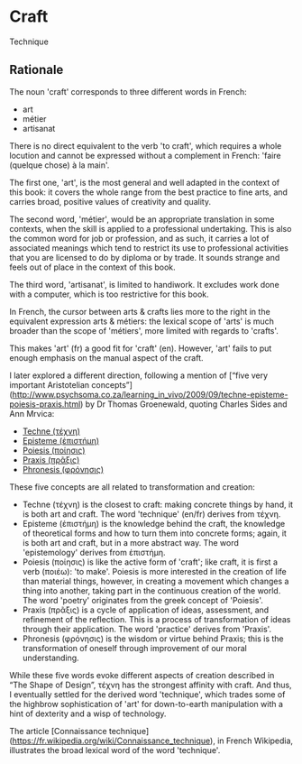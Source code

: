 # Craft #

Technique

## Rationale ##

The noun 'craft' corresponds to three different words in French:

  * art
  * métier
  * artisanat

There is no direct equivalent to the verb 'to craft', which requires
a whole locution and cannot be expressed without a complement in French:
'faire (quelque chose) à la main'.

The first one, 'art', is the most general and well adapted in the
context of this book: it covers the whole range from the best practice
to fine arts, and carries broad, positive values of creativity and quality.

The second word, 'métier', would be an appropriate translation in some
contexts, when the skill is applied to a professional undertaking. This
is also the common word for job or profession, and as such, it carries a lot
of associated meanings which tend to restrict its use to professional
activities that you are licensed to do by diploma or by trade. It sounds
strange and feels out of place in the context of this book.

The third word, 'artisanat', is limited to handiwork. It excludes work done
with a computer, which is too restrictive for this book.

In French, the cursor between arts & crafts lies more to the right in the
equivalent expression arts & métiers: the lexical scope of 'arts' is much
broader than the scope of 'métiers', more limited with regards to 'crafts'.

This makes 'art' (fr) a good fit for 'craft' (en). However, 'art' fails to
put enough emphasis on the manual aspect of the craft.

I later explored a different direction, following a mention of
[“five very important Aristotelian concepts”]
(http://www.psychsoma.co.za/learning_in_vivo/2009/09/techne-episteme-poiesis-praxis.html)
by Dr Thomas Groenewald, quoting Charles Sides and Ann Mrvica:

  * [Techne (τέχνη)](https://en.wikipedia.org/wiki/Techne)
  * [Episteme (ἐπιστήμη)](https://en.wikipedia.org/wiki/Episteme)
  * [Poiesis (ποίησις)](https://en.wikipedia.org/wiki/Poiesis)
  * [Praxis (πρᾶξις)](https://en.wikipedia.org/wiki/Praxis_(process))
  * [Phronesis (φρόνησις)](https://en.wikipedia.org/wiki/Phronesis)

These five concepts are all related to transformation and creation:

  * Techne (τέχνη) is the closest to craft: making concrete things by hand,
    it is both art and craft. The word 'technique' (en/fr) derives from τέχνη.
  * Episteme (ἐπιστήμη) is the knowledge behind the craft, the knowledge of
    theoretical forms and how to turn them into concrete forms; again, it
    is both art and craft, but in a more abstract way. The word 'epistemology'
    derives from ἐπιστήμη.
  * Poiesis (ποίησις) is like the active form of 'craft'; like craft, it is
    first a verb (ποιέω): 'to make'. Poiesis is more interested in the creation
    of life than material things, however, in creating a movement which changes
    a thing into another, taking part in the continuous creation of the world.
    The word 'poetry' originates from the greek concept of 'Poiesis'.
  * Praxis (πρᾶξις) is a cycle of application of ideas, assessment, and
    refinement of the reflection. This is a process of transformation of
    ideas through their application. The word 'practice' derives from 'Praxis'.
  * Phronesis (φρόνησις) is the wisdom or virtue behind Praxis; this is the
    transformation of oneself through improvement of our moral understanding.

While these five words evoke different aspects of creation described in
“The Shape of Design”, τέχνη has the strongest affinity with craft. And thus,
I eventually settled for the derived word 'technique', which trades some of
the highbrow sophistication of 'art' for down-to-earth manipulation with
a hint of dexterity and a wisp of technology.

The article [Connaissance technique]
(https://fr.wikipedia.org/wiki/Connaissance_technique), in French Wikipedia,
illustrates the broad lexical word of the word 'technique'.
